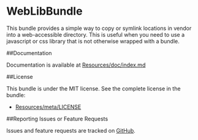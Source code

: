 WebLibBundle
=============================

This bundle provides a simple way to copy or symlink locations in vendor into a web-accessible directory. This is useful when you need to use a javascript or css library that is not otherwise wrapped with a bundle.

##Documentation

Documentation is available at [Resources/doc/index.md](https://github.com/jbafford/WebLibBundle/blob/master/Resources/doc/index.md)

##License

This bundle is under the MIT license. See the complete license in the bundle:

- [Resources/meta/LICENSE](https://github.com/jbafford/WebLibBundle/blob/master/Resources/meta/LICENSE)


##Reporting Issues or Feature Requests

Issues and feature requests are tracked on [GitHub](https://github.com/jbafford/WebLibBundle/issues).
